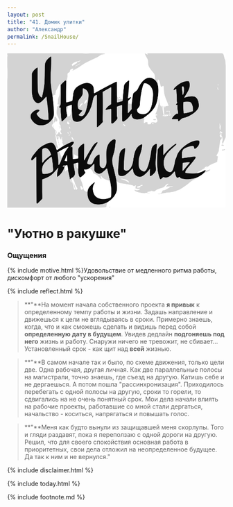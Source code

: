 ```yaml
---
layout: post
title: "41. Домик улитки"
author: "Александр"
permalink: /SnailHouse/
---
```

<a href="/_cards/">!["Привычка жить не торопясь"](/_img/41.svg)</a>
# "Уютно в ракушке"

### Ощущения
{% include motive.html %}Удовольствие от медленного ритма работы, дискомфорт от любого "ускорения"

{% include reflect.html %}
>**"**На момент начала собственного проекта **я привык** к определенному темпу работы и жизни. Задашь направление и движешься к цели не вглядываясь в сроки. Примерно знаешь, когда, что и как сможешь сделать и видишь перед собой **определенную дату в будущем**. Увидев дедлайн **подгоняешь под него** жизнь и работу. Снаружи ничего не тревожит, не сбивает... Установленный срок - как щит над **всей** жизнью. 

>**"**В самом начале так и было, по схеме  движения, только цели две. Одна рабочая, другая личная. Как две параллельные полосы на магистрали, точно знаешь, где съезд на другую. Катишь себе и не дергаешься. А потом пошла "рассинхронизация". Приходилось перебегать с одной полосы на другую, сроки то горели, то сдвигались на не очень понятный срок. Мои дела начали влиять на рабочие проекты, работавшие со мной стали дергаться, начальство - коситься, напрягаться и повышать голос. 

>**"**Меня как будто вынули из защищавшей меня скорлупы. Того и гляди раздавят, пока я переползаю с одной дороги на другую. Решил, что для своего спокойствия основная работа в приоритетных, свои дела отложил на неопределенное будущее. Да так к ним и не вернулся."

{% include disclaimer.html %}

{% include today.html %}

{% include footnote.md %}
